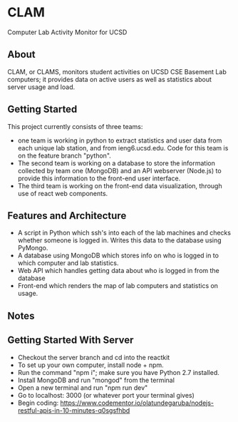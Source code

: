 # CLAM

Computer Lab Activity Monitor for UCSD

## About

CLAM, or CLAMS, monitors student activities on UCSD CSE Basement Lab computers; it provides data on active users as well as statistics about server usage and load.

## Getting Started

This project currently consists of three teams:

 - one team is working in python to extract statistics and user data from each unique lab station, and from ieng6.ucsd.edu. Code for this team is on the feature branch "python".
 - The second team is working on a database to store the information collected by team one (MongoDB) and an API webserver (Node.js) to provide this information to the front-end user interface.
 - The third team is working on the front-end data visualization, through use of react web components.

## Features and Architecture
- A script in Python which ssh's into each of the lab machines and checks
  whether someone is logged in. Writes this data to the database using PyMongo.
- A database using MongoDB which stores info on who is logged in to which
  computer and lab statistics.
- Web API which handles getting data about who is logged in from the database
- Front-end which renders the map of lab computers and statistics on usage.

## Notes

## Getting Started With Server
- Checkout the server branch and cd into the reactkit
- To set up your own computer, install node + npm.
- Run the command "npm i"; make sure you have Python 2.7 installed.
- Install MongoDB and run "mongod" from the terminal
- Open a new terminal and run "npm run dev"
- Go to localhost: 3000 (or whatever port your terminal gives)
- Begin coding:  https://www.codementor.io/olatundegaruba/nodejs-restful-apis-in-10-minutes-q0sgsfhbd

